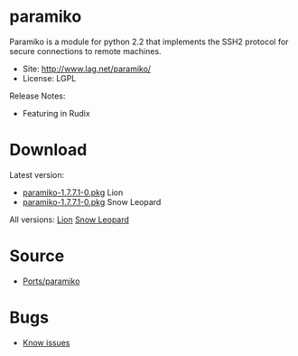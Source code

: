 

# paramiko #

Paramiko is a module for python 2.2 that implements the SSH2 protocol for secure connections to remote machines.

  * Site: http://www.lag.net/paramiko/
  * License: LGPL

Release Notes:
  * Featuring in Rudix


# Download #

Latest version:
  * [paramiko-1.7.7.1-0.pkg](http://code.google.com/p/rudix/downloads/detail?name=paramiko-1.7.7.1-0.pkg) Lion
  * [paramiko-1.7.7.1-0.pkg](http://code.google.com/p/rudix-snowleopard/downloads/detail?name=paramiko-1.7.7.1-0.pkg) Snow Leopard

All versions: [Lion](http://code.google.com/p/rudix/downloads/list?q=paramiko) [Snow Leopard](http://code.google.com/p/rudix-snowleopard/downloads/list?q=paramiko)

# Source #
  * [Ports/paramiko](http://code.google.com/p/rudix/source/browse/Ports/paramiko)

# Bugs #
  * [Know issues](http://code.google.com/p/rudix/issues/list?q=paramiko)
